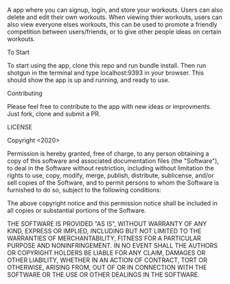 A app where you can signup, login, and store your workouts. Users can also delete and edit their own workouts. When viewing thier workouts, users can also view everyone elses workouts, this can be used to promote a friendly competition between users/friends, or to give other people ideas on certain workouts.  

To Start

To start using the app, clone this repo and run bundle install. Then run shotgun in the terminal and type localhost:9393 in your browser. This should show the app is up and running, and ready to use. 

Contributing

Please feel free to contribute to the app with new ideas or improvments. Just fork, clone and submit a PR. 

LICENSE



Copyright <2020> <Jose Melero Martinez>

Permission is hereby granted, free of charge, to any person obtaining a copy of this software and associated documentation files (the "Software"), to deal in the Software without restriction, including without limitation the rights to use, copy, modify, merge, publish, distribute, sublicense, and/or sell copies of the Software, and to permit persons to whom the Software is furnished to do so, subject to the following conditions:

The above copyright notice and this permission notice shall be included in all copies or substantial portions of the Software.

THE SOFTWARE IS PROVIDED "AS IS", WITHOUT WARRANTY OF ANY KIND, EXPRESS OR IMPLIED, INCLUDING BUT NOT LIMITED TO THE WARRANTIES OF MERCHANTABILITY, FITNESS FOR A PARTICULAR PURPOSE AND NONINFRINGEMENT. IN NO EVENT SHALL THE AUTHORS OR COPYRIGHT HOLDERS BE LIABLE FOR ANY CLAIM, DAMAGES OR OTHER LIABILITY, WHETHER IN AN ACTION OF CONTRACT, TORT OR OTHERWISE, ARISING FROM, OUT OF OR IN CONNECTION WITH THE SOFTWARE OR THE USE OR OTHER DEALINGS IN THE SOFTWARE.